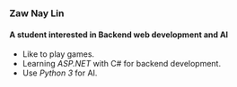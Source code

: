 ### Zaw Nay Lin ###
#### A student interested in Backend web development and AI ####

- Like to play games.
- Learning *ASP.NET* with C# for backend development.
- Use *Python 3* for AI.
